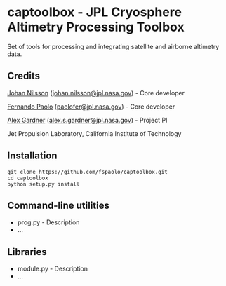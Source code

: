 # captoolbox - JPL Cryosphere Altimetry Processing Toolbox

Set of tools for processing and integrating satellite and airborne altimetry data.

## Credits

[Johan Nilsson](https://science.jpl.nasa.gov/people/Nilsson/) (johan.nilsson@jpl.nasa.gov) - Core developer

[Fernando Paolo](https://science.jpl.nasa.gov/people/Serrano%20Paolo/) (paolofer@jpl.nasa.gov) - Core developer

[Alex Gardner](https://science.jpl.nasa.gov/people/AGardner/) (alex.s.gardner@jpl.nasa.gov) - Project PI

Jet Propulsion Laboratory, California Institute of Technology

## Installation

    git clone https://github.com/fspaolo/captoolbox.git
    cd captoolbox
    python setup.py install

## Command-line utilities

* prog.py - Description
* ...

## Libraries

* module.py - Description
* ...
